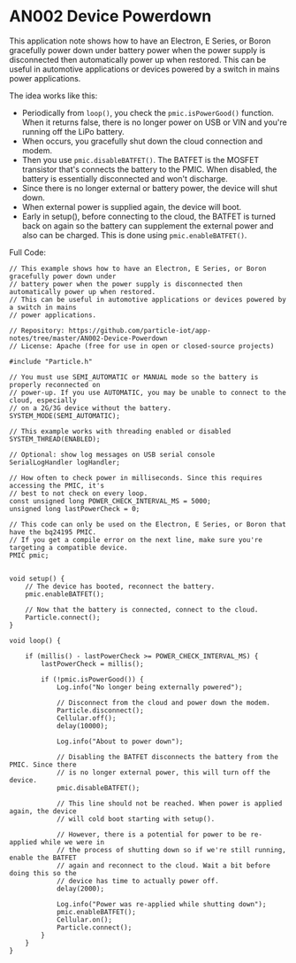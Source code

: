 # AN002 Device Powerdown

This application note shows how to have an Electron, E Series, or Boron gracefully power down under battery power when the power supply is disconnected then automatically power up when restored. This can be useful in automotive applications or devices powered by a switch in mains power applications.

The idea works like this:

- Periodically from `loop()`, you check the `pmic.isPowerGood()` function. When it returns false, there is no longer power on USB or VIN and you're running off the LiPo battery.
- When occurs, you gracefully shut down the cloud connection and modem.
- Then you use `pmic.disableBATFET()`. The BATFET is the MOSFET transistor that's connects the battery to the PMIC. When disabled, the battery is essentially disconnected and won't discharge.
- Since there is no longer external or battery power, the device will shut down.
- When external power is supplied again, the device will boot.
- Early in setup(), before connecting to the cloud, the BATFET is turned back on again so the battery can supplement the external power and also can be charged. This is done using `pmic.enableBATFET()`.


Full Code:

```
// This example shows how to have an Electron, E Series, or Boron gracefully power down under
// battery power when the power supply is disconnected then automatically power up when restored.
// This can be useful in automotive applications or devices powered by a switch in mains
// power applications.

// Repository: https://github.com/particle-iot/app-notes/tree/master/AN002-Device-Powerdown
// License: Apache (free for use in open or closed-source projects)

#include "Particle.h"

// You must use SEMI_AUTOMATIC or MANUAL mode so the battery is properly reconnected on
// power-up. If you use AUTOMATIC, you may be unable to connect to the cloud, especially
// on a 2G/3G device without the battery.
SYSTEM_MODE(SEMI_AUTOMATIC);

// This example works with threading enabled or disabled
SYSTEM_THREAD(ENABLED);

// Optional: show log messages on USB serial console
SerialLogHandler logHandler;

// How often to check power in milliseconds. Since this requires accessing the PMIC, it's
// best to not check on every loop.
const unsigned long POWER_CHECK_INTERVAL_MS = 5000;
unsigned long lastPowerCheck = 0;

// This code can only be used on the Electron, E Series, or Boron that have the bq24195 PMIC.
// If you get a compile error on the next line, make sure you're targeting a compatible device.
PMIC pmic;


void setup() {
	// The device has booted, reconnect the battery.
	pmic.enableBATFET();

	// Now that the battery is connected, connect to the cloud.
	Particle.connect();
}

void loop() {

	if (millis() - lastPowerCheck >= POWER_CHECK_INTERVAL_MS) {
		lastPowerCheck = millis();

		if (!pmic.isPowerGood()) {
			Log.info("No longer being externally powered");

			// Disconnect from the cloud and power down the modem.
			Particle.disconnect();
			Cellular.off();
			delay(10000);

			Log.info("About to power down");

			// Disabling the BATFET disconnects the battery from the PMIC. Since there
			// is no longer external power, this will turn off the device.
			pmic.disableBATFET();

			// This line should not be reached. When power is applied again, the device
			// will cold boot starting with setup().

			// However, there is a potential for power to be re-applied while we were in
			// the process of shutting down so if we're still running, enable the BATFET
			// again and reconnect to the cloud. Wait a bit before doing this so the
			// device has time to actually power off.
			delay(2000);

			Log.info("Power was re-applied while shutting down");
			pmic.enableBATFET();
			Cellular.on();
			Particle.connect();
		}
	}
}

```

